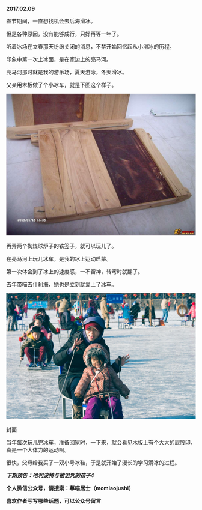 
          
            
**2017.02.09**

春节期间，一直想找机会去后海滑冰。

但是各种原因，没有能够成行，只好再等一年了。

听着冰场在立春那天纷纷关闭的消息，不禁开始回忆起从小滑冰的历程。

印象中第一次上冰面，是在家边上的亮马河。

亮马河那时就是我的游乐场，夏天游泳，冬天滑冰。

父亲用木板做了个小冰车，就是下图这个样子。




![](img/51001-d5b5ba8625b9e5c8.jpg)




再弄两个掏煤球炉子的铁签子，就可以玩儿了。

在亮马河上玩儿冰车，是我的冰上运动启蒙。

第一次体会到了冰上的速度感，一不留神，转弯时就翻了。

去年带喵去什刹海，她也是立刻就爱上了冰车。




![](img/51001-9bf7222a52c570be.jpg)

封面


当年每次玩儿完冰车，准备回家时，一下来，就会看见木板上有个大大的屁股印，真是一个大体力的运动啊。

很快，父母给我买了一双小号冰鞋，于是就开始了漫长的学习滑冰的过程。


***下期预告：哈利波特与被诅咒的孩子4***


**个人微信公众号，请搜索：摹喵居士（momiaojushi）**

**喜欢作者写写哪些话题，可以公众号留言**

          
        